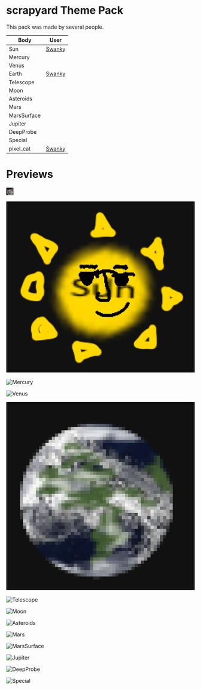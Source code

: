 # scrapyard Theme Pack

This pack was made by several people.

| Body        | User                                      |
| ----------- | ---------------------------------------   |
| Sun         | [Swanky](https://media.discordapp.net/attachments/850178936020664370/949924540719448064/withered_cat2.png) |
| Mercury     | []() |
| Venus       | []() |
| Earth | [Swanky](https://media.discordapp.net/attachments/850178936020664370/949924540719448064/withered_cat2.png)  |
| Telescope   | []() |
| Moon        | []() |
| Asteroids   | []() |
| Mars        | []() |
| MarsSurface | []() |
| Jupiter     | []() |
| DeepProbe   | []() |
| Special     | []() |
| pixel_cat |  [Swanky](https://media.discordapp.net/attachments/850178936020664370/949924540719448064/withered_cat2.png) |

# Previews

![Pixel Cat](./pixel_cat.png)

![Sun](./Sun.png)

![Mercury](./Mercury.png)

![Venus](./Venus.png)

![Earth](./Earth.png)

![Telescope](./Telescope.png)

![Moon](./Moon.png)

![Asteroids](./Asteroids.png)

![Mars](./Mars.png)

![MarsSurface](./MarsSurface.png)

![Jupiter](./Jupiter.png)

![DeepProbe](./DeepProbe.png)

![Special](./Special.png)
